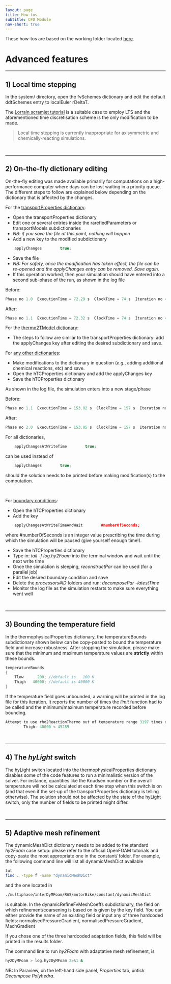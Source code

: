 ```yaml
---
layout: page
title: How-tos
subtitle: CFD Module
nav-short: true
---
```


These how-tos are based on the working folder located [here](https://github.com/vincentcasseau/hyStrath/tree/master/run/hyStrath/hy2Foam/genericCase).  

# Advanced features

---  
## 1) Local time stepping
  
In the <dirname>system/</dirname> directory, open the <dict>fvSchemes</dict> dictionary and edit the default <dictkey>ddtSchemes</dictkey> entry to <dictval>localEuler rDeltaT</dictval>.

The [Lorrain scramjet tutorial](https://vincentcasseau.github.io/tutos-hyfoam/#3-lorrain-geometry) is a suitable case to employ LTS and the aforementioned time discretisation scheme is the only modification to be made.  

> Local time stepping is currently inappropriate for axisymmetric and chemically-reacting simulations. 

<br>

---  
## 2) On-the-fly dictionary editing  

On-the-fly editing was made available primarily for computations on a high-performance computer where days can be lost waiting in a priority queue. The different steps to follow are explained below depending on the dictionary that is affected by the changes.

For the <u><dict>transportProperties</dict> dictionary</u>:  
  + Open the <dict>transportProperties</dict> dictionary  
  + Edit one or several entries inside the <subdict>rarefiedParameters</subdict> or <subdict>transportModels</subdict> subdictionaries  
  + <i>NB: if you save the file at this point, nothing will happen</i> 
  + Add a new key to the modified subdictionary
```c++
    applyChanges        true;
```
  + Save the file  
  + <i>NB: For safety, once the modification has taken effect, the file can be re-opened and the <dictkey>applyChanges</dictkey> entry can be removed. Save again.</i> 
  + If this operation worked, then your simulation should have entered into a second sub-phase of the run, as shown in the log file

Before:  

```c++
Phase no 1.0  ExecutionTime = 72.29 s  ClockTime = 74 s  Iteration no 4504 (0.04 s)
```

After:

```c++
Phase no 1.1  ExecutionTime = 72.32 s  ClockTime = 74 s  Iteration no 4505 (0.03 s)
```

For the <u><dict>thermo2TModel</dict> dictionary</u>:  
  + The steps to follow are similar to the <dict>transportProperties</dict> dictionary: add the <dictkey>applyChanges</dictkey> key after editing the desired subdictionary and save.  


For <u>any other dictionaries</u>:  
  + Make modifications to the dictionary in question (_e.g._, adding additional chemical reactions, etc) and save.  
  + Open the <dict>hTCProperties</dict> dictionary and add the <dictkey>applyChanges<dictkey> key
  + Save the <dict>hTCProperties</dict> dictionary  

As shown in the log file, the simulation enters into a new stage/phase

Before:  

```c++
Phase no 1.1  ExecutionTime = 153.02 s  ClockTime = 157 s  Iteration no 9074 (0.03 s)
```

After:

```c++
Phase no 2.0  ExecutionTime = 153.05 s  ClockTime = 157 s  Iteration no 9075 (0.03 s)
```

For all dictionaries, 

```c++
    applyChangesAtWriteTime        true;
```

can be used instead of 

```c++
    applyChanges        true;
```

should the solution needs to be printed before making modification(s) to the computation.  

<br>

For <u>boundary conditions</u>:  
  + Open the <dict>hTCProperties</dict> dictionary   
  + Add the key
```c++
    applyChangesAtWriteTimeAndWait        #numberOfSeconds;
``` 
where <dictval>#numberOfSeconds</dictval> is an integer value prescribing the time during which the simulation will be paused (give yourself enough time!).  
  + Save the <dict>hTCProperties</dict> dictionary   
  + Type in: _tail -f log.hy2Foam_ into the terminal window and wait until the next write time  
  + Once the simulation is sleeping, _reconstructPar_ can be used (for a parallel job)  
  + Edit the desired boundary condition and save  
  + Delete the _processors#ID_ folders and run: _decomposePar -latestTime_ 
  + Monitor the log file as the simulation restarts to make sure everything went well  

<br>

---  
## 3) Bounding the temperature field

In the <dict>thermophysicalProperties</dict> dictionary, the <subdict>temperatureBounds</subdict> subdictionary shown below can be copy-pasted to bound the temperature field and increase robustness. After stopping the simulation, please make sure that the minimum and maximum temperature values are <b>strictly</b> within these bounds.

```c++
temperatureBounds
{
    Tlow      200; //default is   100 K
    Thigh   40000; //default is 40000 K
}
```

If the temperature field goes unbounded, a warning will be printed in the log file for this iteration. It reports the number of times the _limit_ function had to be called and the minimum/maximum temperature recorded before bounding.

```c++
Attempt to use rho2ReactionThermo out of temperature range 3197 times during this iteration.
		Thigh: 40000 < 45289
```

<br>

---  
## 4) The _hyLight_ switch

The <dictkey>hyLight</dictkey> switch located into the <dict>thermophysicalProperties</dict> dictionary disables some of the code features to run a minimalistic version of the solver. For instance, quantities like the Knudsen number or the overall temperature will not be calculated at each time step when this switch is <dictval>on</dictval> (and that even if the set-up of the <dict>transportProperties</dict> dictionary is telling otherwise). The solution should not be affected by the state of the <dictkey>hyLight</dictkey> switch, only the number of fields to be printed might differ.

<br>

---  
## 5) Adaptive mesh refinement
  
The <dict>dynamicMeshDict</dict> dictionary needs to be added to the standard _hy2Foam_ case setup: please refer to the official OpenFOAM tutorials and copy-paste the most appropriate one in the <dirname>constant/</dirname> folder. For example, the following command line will list all <dict>dynamicMeshDict</dict> available

```sh
tut
find . -type f -name "dynamicMeshDict"
```

and the one located in

```sh
./multiphase/interDyMFoam/RAS/motorBike/constant/dynamicMeshDict
```

is suitable. In the <dict>dynamicRefineFvMeshCoeffs</dict> subdictionary, the field on which refinement/coarsening is based on is given by the key <dictkey>field</dictkey>.
You can either provide the name of an existing field or input any of three hardcoded fields:
<dictval>normalisedPressureGradient</dictval>, <dictval>normalisedPressureGradient</dictval>, <dictval>MachGradient</dictval>

If you chose one of the three hardcoded adaptation fields, this field will be printed in the results folder.  

The command line to run _hy2Foam_ with adaptative mesh refinement, is  

```sh
hy2DyMFoam > log.hy2DyMFoam 2>&1 &
```

NB: In Paraview, on the left-hand side panel, _Properties_ tab, untick _Decompose Polyhedra_.
